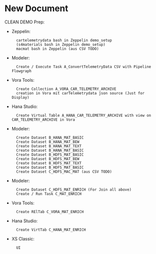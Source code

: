 # New Document
CLEAN DEMO
Prep:
- Zeppelin:

		cartelemetrydata bash in Zeppelin demo_setup 
        (s4materials bash in Zeppelin demo_setup) 
        macmat bash in Zeppelin (aus CSV TODO) 
- Modeler: 

		Create / Execute Task A_ConvertTelemetryData CSV with Pipeline Flowgraph 
- Vora Tools:
		
        Create Collection A_VORA_CAR_TELEMETRY_ARCHIVE 
        creation in Vora mit carTelemetrydata json source (Just for Display)
- Hana Studio:

		Create Virtual Table A_HANA_CAR_TELEMETRY_ARCHIVE with view on CAR_TELEMETRY_ARCHIVE in Vora
- Modeler:

		Create Dataset B_HANA_MAT_BASIC
		Create Dataset B_HANA_MAT_BEW
		Create Dataset B_HANA_MAT_TEXT
		Create Dataset B_HANA_MAT_BASIC
		Create Dataset B_HDFS_MAT_BASIC
		Create Dataset B_HDFS_MAT_BEW
		Create Dataset B_HDFS_MAT_TEXT
		Create Dataset B_HDFS_MAT_BASIC
		Create Dataset C_HDFS_MAC_MAT (aus CSV TODO) 
- Modeler:


		Create Dataset C_HDFS_MAT_ENRICH (For Join all above)
  		Create / Run Task C_MAT_ENRICH
	
- Vora Tools:  
	
    	Create RElTab C_VORA_MAT_ENRICH  
- Hana Studio: 
	
    	Create VirtTab C_HANA_MAT_ENRICH  

- XS Classic:  
		
        UI
